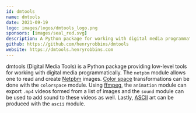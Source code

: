 ```yaml
---
id: dmtools
name: dmtools
date: 2021-09-19
logo: images/logos/dmtools_logo.png
sponsors: [images/seal_red.svg]
description: A Python package for working with digital media programmatically
github: https://github.com/henryrobbins/dmtools
website: https://dmtools.henryrobbins.com
---
```


dmtools (Digital Media Tools) is a Python package providing low-level tools for
working with digital media programmatically. The `netpbm` module allows one to
read and create [Netpbm](http://netpbm.sourceforge.net/) images.
[Color space](https://wikipedia.org/wiki/Color_space) transformations can be
done with the `colorspace` module. Using [ffmpeg](http://ffmpeg.org/about.html),
the `animation` module can export `.mp4` videos formed from a list of images
and the `sound` module can be used to add sound to these videos as well.
Lastly, [ASCII](https://wikipedia.org/wiki/ASCII) art can be produced with
the `ascii` module.
